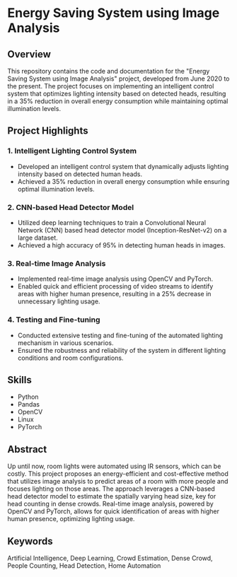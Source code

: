 # Energy Saving System using Image Analysis

## Overview

This repository contains the code and documentation for the "Energy Saving System using Image Analysis" project, developed from June 2020 to the present. The project focuses on implementing an intelligent control system that optimizes lighting intensity based on detected heads, resulting in a 35% reduction in overall energy consumption while maintaining optimal illumination levels.

## Project Highlights

### 1. Intelligent Lighting Control System

- Developed an intelligent control system that dynamically adjusts lighting intensity based on detected human heads.
- Achieved a 35% reduction in overall energy consumption while ensuring optimal illumination levels.

### 2. CNN-based Head Detector Model

- Utilized deep learning techniques to train a Convolutional Neural Network (CNN) based head detector model (Inception-ResNet-v2) on a large dataset.
- Achieved a high accuracy of 95% in detecting human heads in images.

### 3. Real-time Image Analysis

- Implemented real-time image analysis using OpenCV and PyTorch.
- Enabled quick and efficient processing of video streams to identify areas with higher human presence, resulting in a 25% decrease in unnecessary lighting usage.

### 4. Testing and Fine-tuning

- Conducted extensive testing and fine-tuning of the automated lighting mechanism in various scenarios.
- Ensured the robustness and reliability of the system in different lighting conditions and room configurations.

## Skills

- Python
- Pandas
- OpenCV
- Linux
- PyTorch

## Abstract

Up until now, room lights were automated using IR sensors, which can be costly. This project proposes an energy-efficient and cost-effective method that utilizes image analysis to predict areas of a room with more people and focuses lighting on those areas. The approach leverages a CNN-based head detector model to estimate the spatially varying head size, key for head counting in dense crowds. Real-time image analysis, powered by OpenCV and PyTorch, allows for quick identification of areas with higher human presence, optimizing lighting usage.

## Keywords

Artificial Intelligence, Deep Learning, Crowd Estimation, Dense Crowd, People Counting, Head Detection, Home Automation
